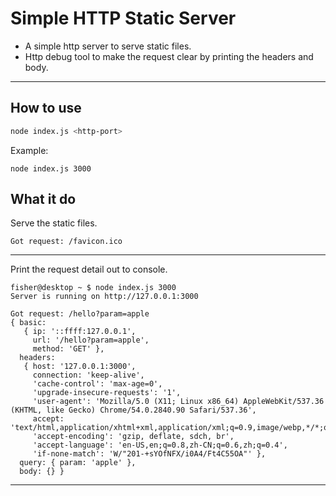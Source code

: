 # Simple HTTP Static Server

- A simple http server to serve static files.
- Http debug tool to make the request clear by printing the headers and body.

---

## How to use

```bash
node index.js <http-port>
```

Example:

```
node index.js 3000
```

## What it do

Serve the static files.

```
Got request: /favicon.ico
```

---

Print the request detail out to console.

```
fisher@desktop ~ $ node index.js 3000
Server is running on http://127.0.0.1:3000

Got request: /hello?param=apple
{ basic: 
   { ip: '::ffff:127.0.0.1',
     url: '/hello?param=apple',
     method: 'GET' },
  headers: 
   { host: '127.0.0.1:3000',
     connection: 'keep-alive',
     'cache-control': 'max-age=0',
     'upgrade-insecure-requests': '1',
     'user-agent': 'Mozilla/5.0 (X11; Linux x86_64) AppleWebKit/537.36 (KHTML, like Gecko) Chrome/54.0.2840.90 Safari/537.36',
     accept: 'text/html,application/xhtml+xml,application/xml;q=0.9,image/webp,*/*;q=0.8',
     'accept-encoding': 'gzip, deflate, sdch, br',
     'accept-language': 'en-US,en;q=0.8,zh-CN;q=0.6,zh;q=0.4',
     'if-none-match': 'W/"201-+sYOfNFX/i0A4/Ft4C55OA"' },
  query: { param: 'apple' },
  body: {} }
```

---

